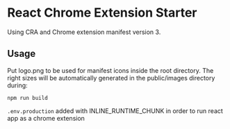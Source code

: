 # React Chrome Extension Starter

Using CRA and Chrome extension manifest version 3.

## Usage
Put logo.png to be used for manifest icons inside the root directory. The right sizes will be automatically generated in the public/images directory during:

`npm run build`

`.env.production` added with INLINE_RUNTIME_CHUNK in order to run react app as a chrome extension